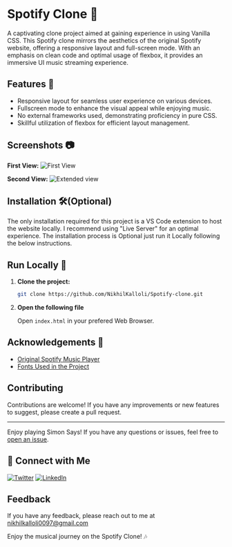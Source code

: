 # Spotify Clone 🎵

A captivating clone project aimed at gaining experience in using Vanilla CSS. This Spotify clone mirrors the aesthetics of the original Spotify website, offering a responsive layout and full-screen mode. With an emphasis on clean code and optimal usage of flexbox, it provides an immersive UI music streaming experience.

## Features 🚀

- Responsive layout for seamless user experience on various devices.
- Fullscreen mode to enhance the visual appeal while enjoying music.
- No external frameworks used, demonstrating proficiency in pure CSS.
- Skillful utilization of flexbox for efficient layout management.

## Screenshots 📷

**First View:**
![First View](https://github.com/NikhilKalloli/Spotify-clone/assets/123582746/bb9603f8-f312-4ad6-9d7a-ee73befc7374)

**Second View:**
![Extended view](https://github.com/NikhilKalloli/Spotify-clone/assets/123582746/bfaa2c3f-3ae3-4f81-bd04-d65e35be23b0)

## Installation 🛠️(Optional)

The only installation required for this project is a VS Code extension to host the website locally. I recommend using "Live Server" for an optimal experience. The installation process is Optional just run it Locally following the below instructions.

## Run Locally 🏃

1. **Clone the project:**

   ```bash
   git clone https://github.com/NikhilKalloli/Spotify-clone.git
   ```
   
2. **Open the following file**

   Open ```index.html``` in your prefered Web Browser.


## Acknowledgements 🙌

- [Original Spotify Music Player](https://open.spotify.com/)
- [Fonts Used in the Project](https://fontawesome.com/)


## Contributing

Contributions are welcome! If you have any improvements or new features to suggest, please create a pull request.


---

Enjoy playing Simon Says! If you have any questions or issues, feel free to [open an issue](https://github.com/NikhilKalloli/Spotify-clone/issues).





## 🔗 Connect with Me

[![Twitter](https://img.shields.io/badge/Twitter-1DA1F2?style=for-the-badge&logo=twitter&logoColor=white)](https://twitter.com/NikhilKalloli)
[![LinkedIn](https://img.shields.io/badge/LinkedIn-0A66C2?style=for-the-badge&logo=linkedin&logoColor=white)](https://www.linkedin.com/in/nikhil-kalloli-a6ab2a25b/)





## Feedback

If you have any feedback, please reach out to me at nikhilkalloli0097@gmail.com

 Enjoy the musical journey on the Spotify Clone! 🎶



